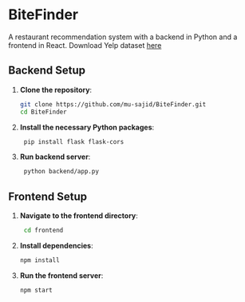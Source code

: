 # BiteFinder
A restaurant recommendation system with a backend in Python and a frontend in React.
Download Yelp dataset [here](https://drive.google.com/file/d/1mOZ_jOjeHZTZHkbj4bT7fqjotMiIKjbh/view?usp=sharing)


## Backend Setup

1. **Clone the repository**:

   ```bash
   git clone https://github.com/mu-sajid/BiteFinder.git
   cd BiteFinder

2. **Install the necessary Python packages**:
   ```bash
    pip install flask flask-cors

3. **Run backend server**:
   ```bash
    python backend/app.py

## Frontend Setup

1. **Navigate to the frontend directory**:
   ```bash
    cd frontend

2. **Install dependencies**:
   ```bash
   npm install

3. **Run the frontend server**:
   ```bash
   npm start
   
